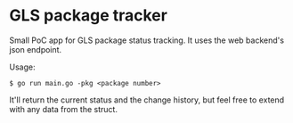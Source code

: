 # GLS package tracker

Small PoC app for GLS package status tracking.
It uses the web backend's json endpoint.

Usage:

```
$ go run main.go -pkg <package number>
```

It'll return the current status and the change history, but feel free to extend with any data from the struct.
